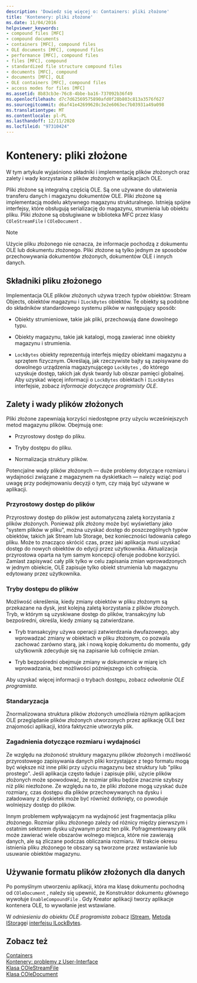 ```yaml
---
description: 'Dowiedz się więcej o: Containers: pliki złożone'
title: 'Kontenery: pliki złożone'
ms.date: 11/04/2016
helpviewer_keywords:
- compound files [MFC]
- compound documents
- containers [MFC], compound files
- OLE documents [MFC], compound files
- performance [MFC], compound files
- files [MFC], compound
- standardized file structure compound files
- documents [MFC], compound
- documents [MFC], OLE
- OLE containers [MFC], compound files
- access modes for files [MFC]
ms.assetid: 8b83cb3e-76c8-4bbe-ba16-737092b36f49
ms.openlocfilehash: d7c7d62569575890afd0f28b803c813a3576f627
ms.sourcegitcommit: d6af41e42699628c3e2e6063ec7b03931a49a098
ms.translationtype: MT
ms.contentlocale: pl-PL
ms.lasthandoff: 12/11/2020
ms.locfileid: "97310424"
---
```

# <a name="containers-compound-files"></a>Kontenery: pliki złożone

W tym artykule wyjaśniono składniki i implementację plików złożonych oraz zalety i wady korzystania z plików złożonych w aplikacjach OLE.

Pliki złożone są integralną częścią OLE. Są one używane do ułatwienia transferu danych i magazynu dokumentów OLE. Pliki złożone są implementacją modelu aktywnego magazynu strukturalnego. Istnieją spójne interfejsy, które obsługują serializację do magazynu, strumienia lub obiektu pliku. Pliki złożone są obsługiwane w biblioteka MFC przez klasy `COleStreamFile` i `COleDocument` .

> [!NOTE]
> Użycie pliku złożonego nie oznacza, że informacje pochodzą z dokumentu OLE lub dokumentu złożonego. Pliki złożone są tylko jednym ze sposobów przechowywania dokumentów złożonych, dokumentów OLE i innych danych.

## <a name="components-of-a-compound-file"></a><a name="_core_components_of_a_compound_file"></a> Składniki pliku złożonego

Implementacja OLE plików złożonych używa trzech typów obiektów: Stream Objects, obiektów magazynu i `ILockBytes` obiektów. Te obiekty są podobne do składników standardowego systemu plików w następujący sposób:

- Obiekty strumieniowe, takie jak pliki, przechowują dane dowolnego typu.

- Obiekty magazynu, takie jak katalogi, mogą zawierać inne obiekty magazynu i strumienia.

- `LockBytes` obiekty reprezentują interfejs między obiektami magazynu a sprzętem fizycznym. Określają, jak rzeczywiste bajty są zapisywane do dowolnego urządzenia magazynującego `LockBytes` , do którego uzyskuje dostęp, takich jak dysk twardy lub obszar pamięci globalnej. Aby uzyskać więcej informacji o `LockBytes` obiektach i `ILockBytes` interfejsie, zobacz *informacje dotyczące programisty OLE*.

## <a name="advantages-and-disadvantages-of-compound-files"></a><a name="_core_advantages_and_disadvantages_of_compound_files"></a> Zalety i wady plików złożonych

Pliki złożone zapewniają korzyści niedostępne przy użyciu wcześniejszych metod magazynu plików. Obejmują one:

- Przyrostowy dostęp do pliku.

- Tryby dostępu do pliku.

- Normalizacja struktury plików.

Potencjalne wady plików złożonych — duże problemy dotyczące rozmiaru i wydajności związane z magazynem na dyskietkach — należy wziąć pod uwagę przy podejmowaniu decyzji o tym, czy mają być używane w aplikacji.

### <a name="incremental-access-to-files"></a><a name="_core_incremental_access_to_files"></a> Przyrostowy dostęp do plików

Przyrostowy dostęp do plików jest automatyczną zaletą korzystania z plików złożonych. Ponieważ plik złożony może być wyświetlany jako "system plików w pliku", można uzyskać dostęp do poszczególnych typów obiektów, takich jak Stream lub Storage, bez konieczności ładowania całego pliku. Może to znacząco skrócić czas, przez jaki aplikacja musi uzyskać dostęp do nowych obiektów do edycji przez użytkownika. Aktualizacja przyrostowa oparta na tym samym koncepcji oferuje podobne korzyści. Zamiast zapisywać cały plik tylko w celu zapisania zmian wprowadzonych w jednym obiekcie, OLE zapisuje tylko obiekt strumienia lub magazynu edytowany przez użytkownika.

### <a name="file-access-modes"></a><a name="_core_file_access_modes"></a> Tryby dostępu do plików

Możliwość określenia, kiedy zmiany obiektów w pliku złożonym są przekazane na dysk, jest kolejną zaletą korzystania z plików złożonych. Tryb, w którym są uzyskiwane dostęp do plików, transakcyjny lub bezpośredni, określa, kiedy zmiany są zatwierdzane.

- Tryb transakcyjny używa operacji zatwierdzania dwufazowego, aby wprowadzać zmiany w obiektach w pliku złożonym, co pozwala zachować zarówno starą, jak i nową kopię dokumentu do momentu, gdy użytkownik zdecyduje się na zapisanie lub cofnięcie zmian.

- Tryb bezpośredni obejmuje zmiany w dokumencie w miarę ich wprowadzania, bez możliwości późniejszego ich cofnięcia.

Aby uzyskać więcej informacji o trybach dostępu, zobacz *odwołanie OLE programista*.

### <a name="standardization"></a><a name="_core_standardization"></a> Standaryzacja

Znormalizowana struktura plików złożonych umożliwia różnym aplikacjom OLE przeglądanie plików złożonych utworzonych przez aplikację OLE bez znajomości aplikacji, która faktycznie utworzyła plik.

### <a name="size-and-performance-considerations"></a><a name="_core_size_and_performance_considerations"></a> Zagadnienia dotyczące rozmiaru i wydajności

Ze względu na złożoność struktury magazynu plików złożonych i możliwość przyrostowego zapisywania danych pliki korzystające z tego formatu mogą być większe niż inne pliki przy użyciu magazynu bez struktury lub "pliku prostego". Jeśli aplikacja często ładuje i zapisuje pliki, użycie plików złożonych może spowodować, że rozmiar pliku będzie znacznie szybszy niż pliki niezłożone. Ze względu na to, że pliki złożone mogą uzyskać duże rozmiary, czas dostępu dla plików przechowywanych na dysku i załadowany z dyskietek może być również dotknięty, co powoduje wolniejszy dostęp do plików.

Innym problemem wpływającym na wydajność jest fragmentacja pliku złożonego. Rozmiar pliku złożonego zależy od różnicy między pierwszym i ostatnim sektorem dysku używanym przez ten plik. Pofragmentowany plik może zawierać wiele obszarów wolnego miejsca, które nie zawierają danych, ale są zliczane podczas obliczania rozmiaru. W trakcie okresu istnienia pliku złożonego te obszary są tworzone przez wstawianie lub usuwanie obiektów magazynu.

## <a name="using-compound-files-format-for-your-data"></a><a name="_core_using_compound_files_format_for_your_data"></a> Używanie formatu plików złożonych dla danych

Po pomyślnym utworzeniu aplikacji, która ma klasę dokumentu pochodną od `COleDocument` , należy się upewnić, że Konstruktor dokumentu głównego wywołuje `EnableCompoundFile` . Gdy Kreator aplikacji tworzy aplikacje kontenera OLE, to wywołanie jest wstawiane.

W *odniesieniu do obiektu OLE programista* zobacz [IStream](/windows/win32/api/objidl/nn-objidl-istream), [Metoda IStorage](/windows/win32/api/objidl/nn-objidl-istorage)i [interfejsu ILockBytes](/windows/win32/api/objidl/nn-objidl-ilockbytes).

## <a name="see-also"></a>Zobacz też

[Containers](containers.md)<br/>
[Kontenery: problemy z User-Interface](containers-user-interface-issues.md)<br/>
[Klasa COleStreamFile](reference/colestreamfile-class.md)<br/>
[Klasa COleDocument](reference/coledocument-class.md)
